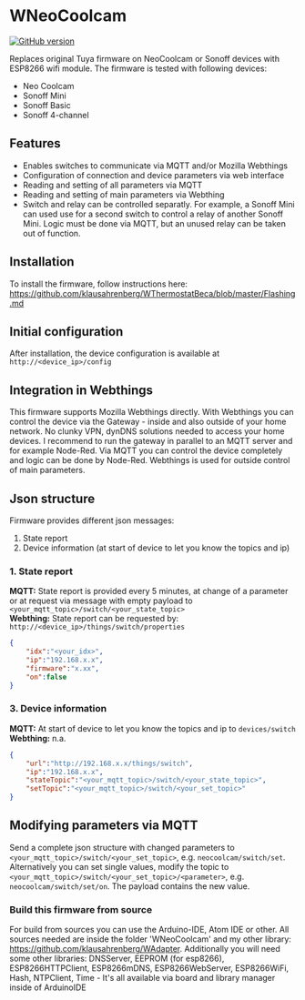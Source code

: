 # WNeoCoolcam

[![GitHub version](https://img.shields.io/github/release/klausahrenberg/WNeoCoolcam.svg)](https://github.com/klausahrenberg/WNeoCoolcam/releases/latest)

Replaces original Tuya firmware on NeoCoolcam or Sonoff devices with ESP8266 wifi module. The firmware is tested with following devices:
* Neo Coolcam
* Sonoff Mini
* Sonoff Basic
* Sonoff 4-channel
## Features
* Enables switches to communicate via MQTT and/or Mozilla Webthings
* Configuration of connection and device parameters via web interface
* Reading and setting of all parameters via MQTT
* Reading and setting of main parameters via Webthing
* Switch and relay can be controlled separatly. For example, a Sonoff Mini can used use for a second switch to control a relay of another Sonoff Mini. Logic must be done via MQTT, but an unused relay can be taken out of function.
## Installation
To install the firmware, follow instructions here:  
https://github.com/klausahrenberg/WThermostatBeca/blob/master/Flashing.md
## Initial configuration
After installation, the device configuration is available at `http://<device_ip>/config`  
## Integration in Webthings
This firmware supports Mozilla Webthings directly. With Webthings you can control the device via the Gateway - inside and also outside of your home network. No clunky VPN, dynDNS solutions needed to access your home devices. I recommend to run the gateway in parallel to an MQTT server and for example Node-Red. Via MQTT you can control the device completely and logic can be done by Node-Red. Webthings is used for outside control of main parameters.  
## Json structure
Firmware provides different json messages:
1. State report  
2. Device information (at start of device to let you know the topics and ip)
### 1. State report 
**MQTT:** State report is provided every 5 minutes, at change of a parameter or at request via message with empty payload to `<your_mqtt_topic>/switch/<your_state_topic>`  
**Webthing:** State report can be requested by: `http://<device_ip>/things/switch/properties`  
```json
{
    "idx":"<your_idx>",
    "ip":"192.168.x.x",
    "firmware":"x.xx",
    "on":false
}
```
### 3. Device information
**MQTT:** At start of device to let you know the topics and ip to `devices/switch`  
**Webthing:** n.a.
```json
{
    "url":"http://192.168.x.x/things/switch",
    "ip":"192.168.x.x",
    "stateTopic":"<your_mqtt_topic>/switch/<your_state_topic>",
    "setTopic":"<your_mqtt_topic>/switch/<your_set_topic>"
}
```
## Modifying parameters via MQTT
Send a complete json structure with changed parameters to `<your_mqtt_topic>/switch/<your_set_topic>`, e.g. `neocoolcam/switch/set`. Alternatively you can set single values, modify the topic to `<your_mqtt_topic>/switch/<your_set_topic>/<parameter>`, e.g. `neocoolcam/switch/set/on`. The payload contains the new value. 

### Build this firmware from source
For build from sources you can use the Arduino-IDE, Atom IDE or other. All sources needed are inside the folder 'WNeoCoolcam' and my other library: https://github.com/klausahrenberg/WAdapter. Additionally you will need some other libraries: DNSServer, EEPROM (for esp8266), ESP8266HTTPClient, ESP8266mDNS, ESP8266WebServer, ESP8266WiFi, Hash, NTPClient, Time - It's all available via board and library manager inside of ArduinoIDE
